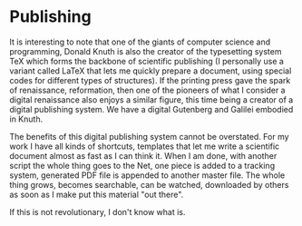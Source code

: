 # Publishing

It is interesting to note that one of the giants of computer science and programming, Donald Knuth is also the creator of the typesetting system TeX which forms the backbone of scientific publishing (I personally use a variant called LaTeX that lets me quickly prepare a document, using special codes for different types of structures). If the printing press gave the spark of renaissance, reformation, then one of the pioneers of what I consider a digital renaissance also enjoys a similar figure, this time being a creator of a digital publishing system. We have a digital Gutenberg and Galilei embodied in Knuth.

The benefits of this digital publishing system cannot be overstated. For my work I have all kinds of shortcuts, templates that let me write a scientific document almost as fast as I can think it. When I am done, with another script the whole thing goes to the Net, one piece is added to a tracking system, generated PDF file is appended to another master file. The whole thing grows, becomes searchable, can be watched, downloaded by others as soon as I make put this material "out there".

If this is not revolutionary, I don't know what is.
